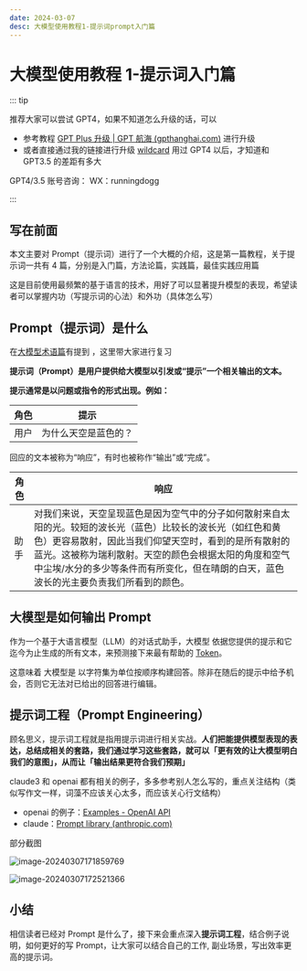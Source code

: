 ```yaml
---
date: 2024-03-07
desc: 大模型使用教程1-提示词prompt入门篇
---
```


# 大模型使用教程 1-提示词入门篇

::: tip

推荐大家可以尝试 GPT4，如果不知道怎么升级的话，可以

- 参考教程 [GPT Plus 升级 | GPT 航海 (gpthanghai.com)](http://link.zhihu.com/?target=https%3A//gpthanghai.com/posts/gpt/gpt-plus.html) 进行升级
- 或者直接通过我的链接进行升级 [wildcard](https://card.gpthanghai.com) 用过 GPT4 以后，才知道和 GPT3.5 的差距有多大

GPT4/3.5 账号咨询： WX：runningdogg

:::

## 写在前面

本文主要对 Prompt（提示词）进行了一个大概的介绍，这是第一篇教程，关于提示词一共有 4 篇，分别是入门篇，方法论篇，实践篇，最佳实践应用篇

这是目前使用最频繁的基于语言的技术，用好了可以显著提升模型的表现，希望读者可以掌握内功（写提示词的心法）和外功（具体怎么写）

## Prompt（提示词）是什么

在[大模型术语篇](https://gpthanghai.com/posts/gpt/prompt/prompt-intro.html)有提到 ，这里带大家进行复习

**提示词（Prompt）是用户提供给大模型以引发或“提示”一个相关输出的文本。**

**提示通常是以问题或指令的形式出现。例如：**

| 角色 | 提示                 |
| ---- | -------------------- |
| 用户 | 为什么天空是蓝色的？ |

回应的文本被称为“响应”，有时也被称作“输出”或“完成”。

| 角色 | 响应                                                                                                                                                                                                                                                                                                                    |
| ---- | ----------------------------------------------------------------------------------------------------------------------------------------------------------------------------------------------------------------------------------------------------------------------------------------------------------------------- |
| 助手 | 对我们来说，天空呈现蓝色是因为空气中的分子如何散射来自太阳的光。较短的波长光（蓝色）比较长的波长光（如红色和黄色）更容易散射，因此当我们仰望天空时，看到的是所有散射的蓝光。这被称为瑞利散射。天空的颜色会根据太阳的角度和空气中尘埃/水分的多少等条件而有所变化，但在晴朗的白天，蓝色波长的光主要负责我们所看到的颜色。 |

## 大模型是如何输出 Prompt

作为一个基于大语言模型（LLM）的对话式助手，大模型 依据您提供的提示和它迄今为止生成的所有文本，来预测接下来最有帮助的 [Token](https://docs.anthropic.com/claude/docs/glossary#tokens)。

这意味着 大模型是 以字符集为单位按顺序构建回答。除非在随后的提示中给予机会，否则它无法对已给出的回答进行编辑。

## 提示词工程（Prompt Engineering）

顾名思义，提示词工程就是指用提示词进行相关实战。**人们把能提供模型表现的表达，总结成相关的套路，我们通过学习这些套路，就可以「更有效的让大模型明白我们的意图」，从而让「输出结果更符合我们预期」**

claude3 和 openai 都有相关的例子，多多参考别人怎么写的，重点关注结构（类似写作文一样，词藻不应该关心太多，而应该关心行文结构）

- openai 的例子：[Examples - OpenAI API](https://platform.openai.com/examples)
- claude：[Prompt library (anthropic.com)](https://docs.anthropic.com/claude/prompt-library)

部分截图

![image-20240307171859769](https://image.chatrepo.top/image-20240307171859769.png)

![image-20240307172521366](https://image.chatrepo.top/image-20240307172521366.png)

## 小结

相信读者已经对 Prompt 是什么了，接下来会重点深入**提示词工程**，结合例子说明，如何更好的写 Prompt，让大家可以结合自己的工作, 副业场景，写出效率更高的提示词。
